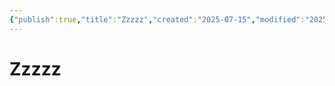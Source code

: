 ```yaml
---
{"publish":true,"title":"Zzzzz","created":"2025-07-15","modified":"2025-07-16T20:41:11.968+02:00","cssclasses":""}
---
```


# Zzzzz
